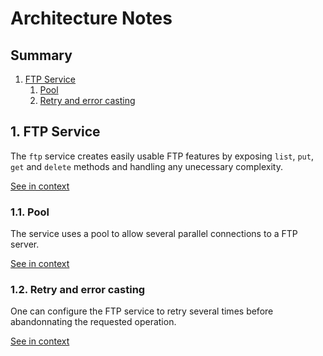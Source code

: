[//]: # ( )
[//]: # (This file is automatically generated by the `jsarch`)
[//]: # (module. Do not change it elsewhere, changes would)
[//]: # (be overriden.)
[//]: # ( )
# Architecture Notes

## Summary

1. [FTP Service](#1-ftp-service)
   1. [Pool](#11-pool)
   2. [Retry and error casting](#12-retry-and-error-casting)


## 1. FTP Service

The `ftp` service creates easily usable FTP features
 by exposing `list`, `put`, `get` and `delete`
 methods and handling any unecessary complexity.

[See in context](./src/index.ts#L56-L61)



### 1.1. Pool

The service uses a pool to allow several parallel connections
 to a FTP server.

[See in context](./src/index.ts#L155-L159)



### 1.2. Retry and error casting

One can configure the FTP service to retry several times
 before abandonnating the requested operation.

[See in context](./src/index.ts#L361-L365)

